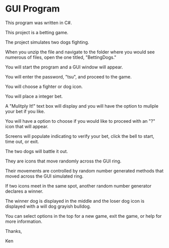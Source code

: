# GUI Program

This program was written in C#.

This project is a betting game.  

The project simulates two dogs fighting.

When you unzip the file and navigate to the folder where you would see numerous of files, open the one titled, "BettingDogs."

You will start the program and a GUI window will appear.  

You will enter the password, "tsu", and proceed to the game.  

You will choose a fighter or dog icon.

You will place a integer bet.

A "Mulitply It!" text box will display and you will have the option to muliple your bet if you like.

You will have a option to choose if you would like to proceed with an "?" icon that will appear.

Screens will populate indicating to verify your bet, click the bell to start, time out, or exit.

The two dogs will battle it out.

They are icons that move randomly across the GUI ring.

Their movements are controlled by random number generated methods that moved across the GUI simulated ring.

If two icons meet in the same spot, another random number generator declares a winner.

The winner dog is displayed in the middle and the loser dog icon is displayed with a will dog grayish bulldog.

You can select options in the top for a new game, exit the game, or help for more information.

Thanks,

Ken


